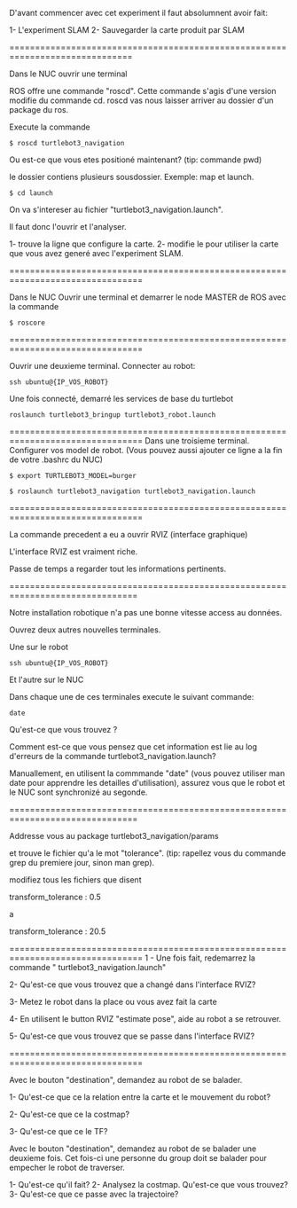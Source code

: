 D'avant commencer avec cet experiment il faut absolumnent avoir fait: 

1- L'experiment SLAM
2- Sauvegarder la carte produit par SLAM



==============================================================================

Dans le NUC ouvrir une terminal 

ROS offre une commande "roscd". Cette commande s'agis d'une version modifie du commande cd. 
roscd vas nous laisser arriver au dossier d'un package du ros. 

Execute la commande

```
$ roscd turtlebot3_navigation
````

Ou est-ce que vous etes positioné maintenant? (tip: commande pwd)

le dossier contiens plusieurs sousdossier. Exemple: map et launch. 


```
$ cd launch
````

On va s'intereser au fichier "turtlebot3_navigation.launch". 

Il faut donc l'ouvrir et l'analyser. 

1- trouve la ligne que configure la carte.
2- modifie le pour utiliser la carte que vous avez generé avec l'experiment SLAM. 



================================================================================

Dans le NUC Ouvrir une terminal et demarrer le node MASTER de ROS avec la commande 

```
$ roscore
````

================================================================================

Ouvrir une deuxieme terminal. Connecter au robot: 
```
ssh ubuntu@{IP_VOS_ROBOT}
```
Une fois connecté, demarré les services de base du turtlebot
``` 
roslaunch turtlebot3_bringup turtlebot3_robot.launch
``` 

================================================================================
Dans une troisieme terminal. 
Configurer vos model de robot. (Vous pouvez aussi ajouter ce ligne a la fin de votre .bashrc du NUC)

```
$ export TURTLEBOT3_MODEL=burger
``` 


```
$ roslaunch turtlebot3_navigation turtlebot3_navigation.launch
``` 


================================================================================

La commande precedent a eu a ouvrir RVIZ (interface graphique)

L'interface RVIZ est vraiment riche. 

Passe de temps a regarder tout les informations pertinents.

===============================================================================

Notre installation robotique n'a pas une bonne vitesse access au données. 


Ouvrez deux autres nouvelles terminales. 

Une sur le robot

```
ssh ubuntu@{IP_VOS_ROBOT}
```

Et l'autre sur le NUC


Dans chaque une de ces terminales execute le suivant commande: 


```
date
```

Qu'est-ce que vous trouvez ?

Comment est-ce que vous pensez que cet information est lie au log d'erreurs de la commande turtlebot3_navigation.launch?


Manuallement, en utilisent la commmande "date" (vous pouvez utiliser man date pour apprendre les detailles d'utilisation), assurez vous que le robot et le NUC sont synchronizé au segonde. 


===============================================================================

Addresse vous au package turtlebot3_navigation/params

et trouve le fichier qu'a le mot "tolerance". (tip: rapellez vous du commande grep du premiere jour, sinon man grep).

modifiez tous les fichiers que disent 

transform_tolerance : 0.5 

a

transform_tolerance : 20.5 



================================================================================
1 - Une fois fait, redemarrez la commande " turtlebot3_navigation.launch"


2- Qu'est-ce que vous trouvez que a changé dans l'interface RVIZ? 

3- Metez le robot dans la place ou vous avez fait la carte

4- En utilisent le button RVIZ "estimate pose", aide au robot a se retrouver. 

5- Qu'est-ce que vous trouvez que se passe dans l'interface RVIZ? 


================================================================================

Avec le bouton "destination", demandez au robot de se balader.


1- Qu'est-ce que ce la relation entre la carte et le mouvement du robot? 

2- Qu'est-ce que ce la costmap? 

3- Qu'est-ce que ce le TF? 


Avec le bouton "destination", demandez au robot de se balader une deuxieme fois. Cet fois-ci une personne du group doit se balader pour empecher le robot de traverser.


1- Qu'est-ce qu'il fait? 
2- Analysez la costmap. Qu'est-ce que vous trouvez? 
3- Qu'est-ce que ce passe avec la trajectoire? 
























